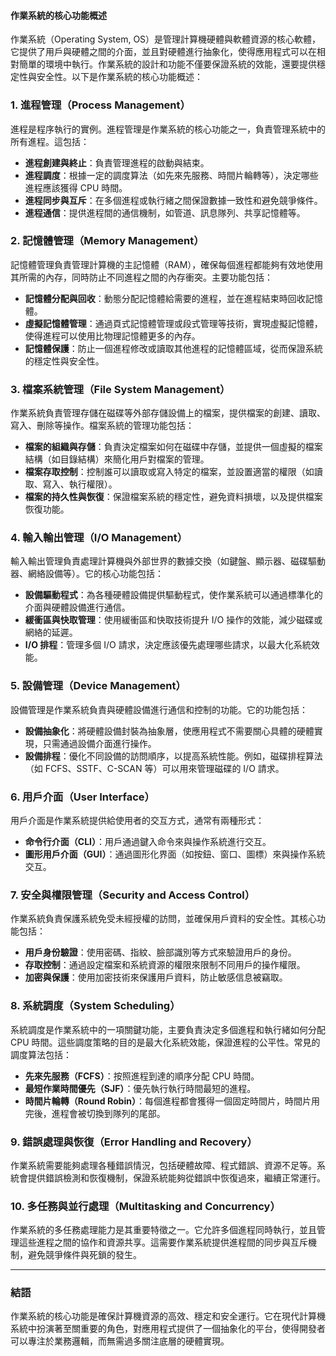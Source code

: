 
#### 作業系統的核心功能概述

作業系統（Operating System, OS）是管理計算機硬體與軟體資源的核心軟體，它提供了用戶與硬體之間的介面，並且對硬體進行抽象化，使得應用程式可以在相對簡單的環境中執行。作業系統的設計和功能不僅要保證系統的效能，還要提供穩定性與安全性。以下是作業系統的核心功能概述：

### 1. **進程管理（Process Management）**
   進程是程序執行的實例。進程管理是作業系統的核心功能之一，負責管理系統中的所有進程。這包括：
   - **進程創建與終止**：負責管理進程的啟動與結束。
   - **進程調度**：根據一定的調度算法（如先來先服務、時間片輪轉等），決定哪些進程應該獲得 CPU 時間。
   - **進程同步與互斥**：在多個進程或執行緒之間保證數據一致性和避免競爭條件。
   - **進程通信**：提供進程間的通信機制，如管道、訊息隊列、共享記憶體等。

### 2. **記憶體管理（Memory Management）**
   記憶體管理負責管理計算機的主記憶體（RAM），確保每個進程都能夠有效地使用其所需的內存，同時防止不同進程之間的內存衝突。主要功能包括：
   - **記憶體分配與回收**：動態分配記憶體給需要的進程，並在進程結束時回收記憶體。
   - **虛擬記憶體管理**：通過頁式記憶體管理或段式管理等技術，實現虛擬記憶體，使得進程可以使用比物理記憶體更多的內存。
   - **記憶體保護**：防止一個進程修改或讀取其他進程的記憶體區域，從而保證系統的穩定性與安全性。

### 3. **檔案系統管理（File System Management）**
   作業系統負責管理存儲在磁碟等外部存儲設備上的檔案，提供檔案的創建、讀取、寫入、刪除等操作。檔案系統的管理功能包括：
   - **檔案的組織與存儲**：負責決定檔案如何在磁碟中存儲，並提供一個虛擬的檔案結構（如目錄結構）來簡化用戶對檔案的管理。
   - **檔案存取控制**：控制誰可以讀取或寫入特定的檔案，並設置適當的權限（如讀取、寫入、執行權限）。
   - **檔案的持久性與恢復**：保證檔案系統的穩定性，避免資料損壞，以及提供檔案恢復功能。

### 4. **輸入輸出管理（I/O Management）**
   輸入輸出管理負責處理計算機與外部世界的數據交換（如鍵盤、顯示器、磁碟驅動器、網絡設備等）。它的核心功能包括：
   - **設備驅動程式**：為各種硬體設備提供驅動程式，使作業系統可以通過標準化的介面與硬體設備進行通信。
   - **緩衝區與快取管理**：使用緩衝區和快取技術提升 I/O 操作的效能，減少磁碟或網絡的延遲。
   - **I/O 排程**：管理多個 I/O 請求，決定應該優先處理哪些請求，以最大化系統效能。

### 5. **設備管理（Device Management）**
   設備管理是作業系統負責與硬體設備進行通信和控制的功能。它的功能包括：
   - **設備抽象化**：將硬體設備封裝為抽象層，使應用程式不需要關心具體的硬體實現，只需通過設備介面進行操作。
   - **設備排程**：優化不同設備的訪問順序，以提高系統性能。例如，磁碟排程算法（如 FCFS、SSTF、C-SCAN 等）可以用來管理磁碟的 I/O 請求。

### 6. **用戶介面（User Interface）**
   用戶介面是作業系統提供給使用者的交互方式，通常有兩種形式：
   - **命令行介面（CLI）**：用戶通過鍵入命令來與操作系統進行交互。
   - **圖形用戶介面（GUI）**：通過圖形化界面（如按鈕、窗口、圖標）來與操作系統交互。

### 7. **安全與權限管理（Security and Access Control）**
   作業系統負責保護系統免受未經授權的訪問，並確保用戶資料的安全性。其核心功能包括：
   - **用戶身份驗證**：使用密碼、指紋、臉部識別等方式來驗證用戶的身份。
   - **存取控制**：通過設定檔案和系統資源的權限來限制不同用戶的操作權限。
   - **加密與保護**：使用加密技術來保護用戶資料，防止敏感信息被竊取。

### 8. **系統調度（System Scheduling）**
   系統調度是作業系統中的一項關鍵功能，主要負責決定多個進程和執行緒如何分配 CPU 時間。這些調度策略的目的是最大化系統效能，保證進程的公平性。常見的調度算法包括：
   - **先來先服務（FCFS）**：按照進程到達的順序分配 CPU 時間。
   - **最短作業時間優先（SJF）**：優先執行執行時間最短的進程。
   - **時間片輪轉（Round Robin）**：每個進程都會獲得一個固定時間片，時間片用完後，進程會被切換到隊列的尾部。

### 9. **錯誤處理與恢復（Error Handling and Recovery）**
   作業系統需要能夠處理各種錯誤情況，包括硬體故障、程式錯誤、資源不足等。系統會提供錯誤檢測和恢復機制，保證系統能夠從錯誤中恢復過來，繼續正常運行。

### 10. **多任務與並行處理（Multitasking and Concurrency）**
   作業系統的多任務處理能力是其重要特徵之一。它允許多個進程同時執行，並且管理這些進程之間的協作和資源共享。這需要作業系統提供進程間的同步與互斥機制，避免競爭條件與死鎖的發生。

---

### 結語

作業系統的核心功能是確保計算機資源的高效、穩定和安全運行。它在現代計算機系統中扮演著至關重要的角色，對應用程式提供了一個抽象化的平台，使得開發者可以專注於業務邏輯，而無需過多關注底層的硬體實現。